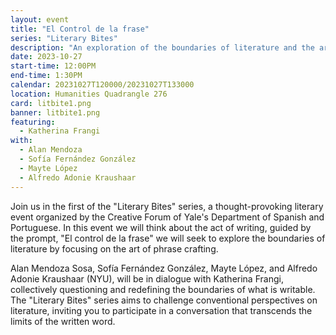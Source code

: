 ```yaml
---
layout: event
title: "El Control de la frase"
series: "Literary Bites"
description: "An exploration of the boundaries of literature and the art of phrase craft"
date: 2023-10-27
start-time: 12:00PM
end-time: 1:30PM
calendar: 20231027T120000/20231027T133000
location: Humanities Quadrangle 276
card: litbite1.png
banner: litbite1.png
featuring:
  - Katherina Frangi
with:
  - Alan Mendoza
  - Sofía Fernández González
  - Mayte López
  - Alfredo Adonie Kraushaar
---
```


Join us in the first of the "Literary Bites" series, a thought-provoking literary event organized by the Creative Forum of Yale's Department of Spanish and Portuguese. In this event we will think about the act of writing, guided by the prompt, "El control de la frase" we will seek to explore the boundaries of literature by focusing on the art of phrase crafting.

Alan Mendoza Sosa, Sofía Fernández González, Mayte López, and Alfredo Adonie Kraushaar (NYU), will be in dialogue with Katherina Frangi, collectively questioning and redefining the boundaries of what is writable. The "Literary Bites" series aims to challenge conventional perspectives on literature, inviting you to participate in a conversation that transcends the limits of the written word.
